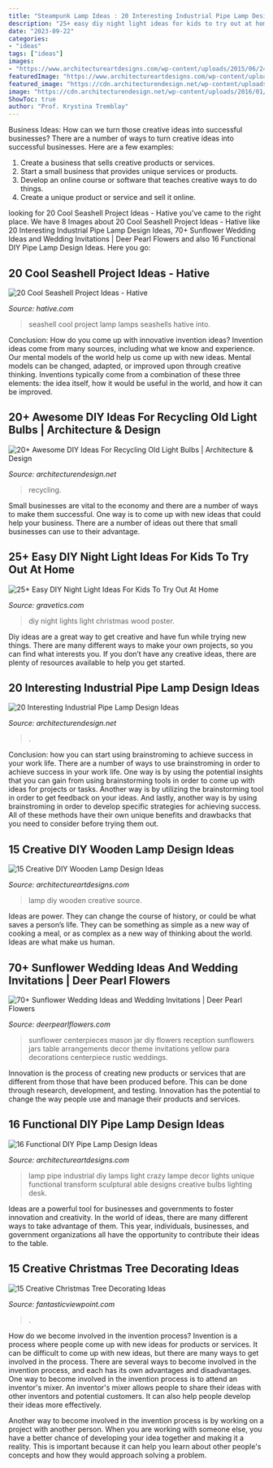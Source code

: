 ```yaml
---
title: "Steampunk Lamp Ideas : 20 Interesting Industrial Pipe Lamp Design Ideas"
description: "25+ easy diy night light ideas for kids to try out at home"
date: "2023-09-22"
categories:
- "ideas"
tags: ["ideas"]
images:
- "https://www.architectureartdesigns.com/wp-content/uploads/2015/06/247.jpg"
featuredImage: "https://www.architectureartdesigns.com/wp-content/uploads/2015/06/247.jpg"
featured_image: "https://cdn.architecturendesign.net/wp-content/uploads/2016/01/AD-Interesting-Industrial-Pipe-Lamp-Design-Ideas-13.jpg"
image: "https://cdn.architecturendesign.net/wp-content/uploads/2016/01/AD-Interesting-Industrial-Pipe-Lamp-Design-Ideas-13.jpg"
ShowToc: true
author: "Prof. Krystina Tremblay"
---
```



Business Ideas: How can we turn those creative ideas into successful businesses?
There are a number of ways to turn creative ideas into successful businesses. Here are a few examples: 
1. Create a business that sells creative products or services.
2. Start a small business that provides unique services or products.
3. Develop an online course or software that teaches creative ways to do things. 
4. Create a unique product or service and sell it online.

	

		
looking for 20 Cool Seashell Project Ideas - Hative you've came to the right place. We have 8 Images about 20 Cool Seashell Project Ideas - Hative like 20 Interesting Industrial Pipe Lamp Design Ideas, 70+ Sunflower Wedding Ideas and Wedding Invitations | Deer Pearl Flowers and also 16 Functional DIY Pipe Lamp Design Ideas. Here you go:
		
    
## 20 Cool Seashell Project Ideas - Hative

<img loading=lazy src="https://hative.com/wp-content/uploads/2014/12/seashell-project-ideas/13-seashell-lamp.jpg" onerror="this.onerror=null;this.src='https://tse2.mm.bing.net/th?id=OIP.qCJraIMZYB5f4uhH387v3AHaLd&amp;pid=15.1';" alt="20 Cool Seashell Project Ideas - Hative">

_Source: hative.com_

>seashell cool project lamp lamps seashells hative into. 

	

Conclusion: How do you come up with innovative invention ideas?
Invention ideas come from many sources, including what we know and experience. Our mental models of the world help us come up with new ideas. Mental models can be changed, adapted, or improved upon through creative thinking. Inventions typically come from a combination of these three elements: the idea itself, how it would be useful in the world, and how it can be improved.

    
## 20+ Awesome DIY Ideas For Recycling Old Light Bulbs | Architecture &amp; Design

<img loading=lazy src="https://cdn.architecturendesign.net/wp-content/uploads/2015/09/AD-Ideas-For-Recycling-Light-Bulbs-06.jpg" onerror="this.onerror=null;this.src='https://tse4.mm.bing.net/th?id=OIP.ZxTlt9BtjIeetUjjQSlwWQHaKn&amp;pid=15.1';" alt="20+ Awesome DIY Ideas For Recycling Old Light Bulbs | Architecture &amp; Design">

_Source: architecturendesign.net_

>recycling. 

	

Small businesses are vital to the economy and there are a number of ways to make them successful. One way is to come up with new ideas that could help your business. There are a number of ideas out there that small businesses can use to their advantage.

    
## 25+ Easy DIY Night Light Ideas For Kids To Try Out At Home

<img loading=lazy src="https://www.gravetics.com/wp-content/uploads/2017/07/Use-a-poster-board-any-kind-of-squared-wood-for-bottom-with-edges-and-christmas-lights.-Cut-any-size-holes-in-the-posterboard-.-christmas-lights-sit-on-bottom-of-square..jpg" onerror="this.onerror=null;this.src='https://tse3.mm.bing.net/th?id=OIP.KgX4ydxTDkXdFL6wsesI5gAAAA&amp;pid=15.1';" alt="25+ Easy DIY Night Light Ideas For Kids To Try Out At Home">

_Source: gravetics.com_

>diy night lights light christmas wood poster. 

	

Diy ideas are a great way to get creative and have fun while trying new things. There are many different ways to make your own projects, so you can find what interests you. If you don’t have any creative ideas, there are plenty of resources available to help you get started.

    
## 20 Interesting Industrial Pipe Lamp Design Ideas

<img loading=lazy src="https://cdn.architecturendesign.net/wp-content/uploads/2016/01/AD-Interesting-Industrial-Pipe-Lamp-Design-Ideas-13.jpg" onerror="this.onerror=null;this.src='https://tse2.mm.bing.net/th?id=OIP.uQuqeNdghW3OgeyNx0LucQHaKU&amp;pid=15.1';" alt="20 Interesting Industrial Pipe Lamp Design Ideas">

_Source: architecturendesign.net_

>. 

	

Conclusion: how you can start using brainstroming to achieve success in your work life.
There are a number of ways to use brainstroming in order to achieve success in your work life. One way is by using the potential insights that you can gain from using brainstorming tools in order to come up with ideas for projects or tasks. Another way is by utilizing the brainstorming tool in order to get feedback on your ideas. And lastly, another way is by using brainstroming in order to develop specific strategies for achieving success. All of these methods have their own unique benefits and drawbacks that you need to consider before trying them out.

    
## 15 Creative DIY Wooden Lamp Design Ideas

<img loading=lazy src="https://www.architectureartdesigns.com/wp-content/uploads/2015/06/247.jpg" onerror="this.onerror=null;this.src='https://tse4.mm.bing.net/th?id=OIP.qQBbkbkvlGO9xi6RHrQKTQHaKO&amp;pid=15.1';" alt="15 Creative DIY Wooden Lamp Design Ideas">

_Source: architectureartdesigns.com_

>lamp diy wooden creative source. 

	

Ideas are power. They can change the course of history, or could be what saves a person’s life. They can be something as simple as a new way of cooking a meal, or as complex as a new way of thinking about the world. Ideas are what make us human.

    
## 70+ Sunflower Wedding Ideas And Wedding Invitations | Deer Pearl Flowers

<img loading=lazy src="http://www.deerpearlflowers.com/wp-content/uploads/2015/05/DIY-Sunflower-in-Mason-Jar-Wedding-Reception-Centerpieces.jpg" onerror="this.onerror=null;this.src='https://tse4.mm.bing.net/th?id=OIP.lNmeCA7s47jeFi992Vl3kwAAAA&amp;pid=15.1';" alt="70+ Sunflower Wedding Ideas and Wedding Invitations | Deer Pearl Flowers">

_Source: deerpearlflowers.com_

>sunflower centerpieces mason jar diy flowers reception sunflowers jars table arrangements decor theme invitations yellow para decorations centerpiece rustic weddings. 

	

Innovation is the process of creating new products or services that are different from those that have been produced before. This can be done through research, development, and testing. Innovation has the potential to change the way people use and manage their products and services.

    
## 16 Functional DIY Pipe Lamp Design Ideas

<img loading=lazy src="https://www.architectureartdesigns.com/wp-content/uploads/2015/07/1210.jpg" onerror="this.onerror=null;this.src='https://tse2.mm.bing.net/th?id=OIP.Y9YP9q-V-UBS-kqSgxFaRQHaLX&amp;pid=15.1';" alt="16 Functional DIY Pipe Lamp Design Ideas">

_Source: architectureartdesigns.com_

>lamp pipe industrial diy lamps light crazy lampe decor lights unique functional transform sculptural able designs creative bulbs lighting desk. 

	

Ideas are a powerful tool for businesses and governments to foster innovation and creativity. In the world of ideas, there are many different ways to take advantage of them. This year, individuals, businesses, and government organizations all have the opportunity to contribute their ideas to the table.

    
## 15 Creative Christmas Tree Decorating Ideas

<img loading=lazy src="https://www.fantasticviewpoint.com/wp-content/uploads/2013/11/exciting-silver-and-white-christmas-tree-decorations-1.jpg" onerror="this.onerror=null;this.src='https://tse1.mm.bing.net/th?id=OIP.3zCIEwxnLtxMn7scKpr4KAHaJ7&amp;pid=15.1';" alt="15 Creative Christmas Tree Decorating Ideas">

_Source: fantasticviewpoint.com_

>. 

	

How do we become involved in the invention process?
Invention is a process where people come up with new ideas for products or services. It can be difficult to come up with new ideas, but there are many ways to get involved in the process. There are several ways to become involved in the invention process, and each has its own advantages and disadvantages.
One way to become involved in the invention process is to attend an inventor's mixer. An inventor's mixer allows people to share their ideas with other inventors and potential customers. It can also help people develop their ideas more effectively.

Another way to become involved in the invention process is by working on a project with another person. When you are working with someone else, you have a better chance of developing your idea together and making it a reality. This is important because it can help you learn about other people's concepts and how they would approach solving a problem.

